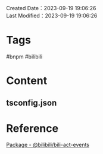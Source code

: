 Created Date：2023-09-19 19:06:26  
Last Modified：2023-09-19 19:06:26

# Tags

#bnpm #bilibili

# Content

## tsconfig.json

# Reference

[Package - @bilibili/bili-act-events](http://npm.bilibili.co/package/@bilibili/bili-act-events)
